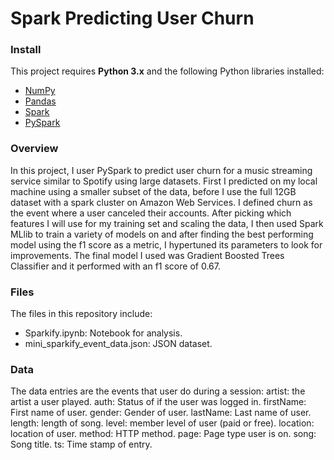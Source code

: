 # Spark Predicting User Churn

### Install
This project requires **Python 3.x** and the following Python libraries installed:

- [NumPy](http://www.numpy.org/)
- [Pandas](http://pandas.pydata.org)
- [Spark](https://spark.apache.org/downloads.html)
- [PySpark]('https://pip.pypa.io/en/stable/installing/')

### Overview
In this project, I user PySpark to predict user churn for a music streaming service similar to Spotify using large datasets. First I predicted on my local machine using a smaller subset of the data, before I use the full 12GB dataset with a spark cluster on Amazon Web Services. I defined churn as the event where a user canceled their accounts. After picking which features I will use for my training set and scaling the data, I then used Spark MLlib to train a variety of models on and after finding the best performing model using the f1 score as a metric, I hypertuned its parameters to look for improvements. The final model I used was Gradient Boosted Trees Classifier and it performed with an f1 score of 0.67.

### Files
The files in this repository include:
- Sparkify.ipynb: Notebook for analysis.
- mini_sparkify_event_data.json: JSON dataset.

### Data
The data entries are the events that user do during a session:
artist: the artist a user played.
auth: Status of if the user was logged in.
firstName: First name of user.
gender: Gender of user.
lastName: Last name of user.
length: length of song.
level: member level of user (paid or free).
location: location of user.
method: HTTP method.
page: Page type user is on.
song: Song title.
ts: Time stamp of entry.
